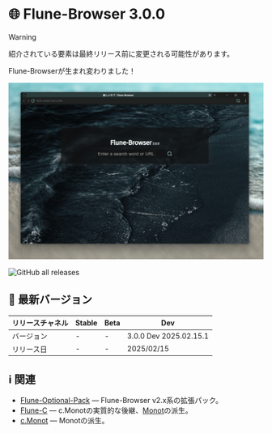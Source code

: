 # 🌐 Flune-Browser 3.0.0

> [!WARNING]
> 紹介されている要素は最終リリース前に変更される可能性があります。

Flune-Browserが生まれ変わりました！

![スクリーンショット](.github\assets\image\screenshot-3.0.0-dev.2025.03.02.1.webp)

![GitHub all releases](https://img.shields.io/github/downloads/mf-3d/flune-browser/total?style=for-the-badge)


<!-- Flune-Browser 2.x系からの互換性があります。 -->
<!-- ## 必須環境
| バージョン        |       OS       |         OSバージョン          |   アーキテクチャ(macOS)    |
|-----------------|-----------------|-----------------------------|-------------------------|
|2.5.0 Beta 1 -   | macOS / Windows |macOS 10.11 - / Windows 10 - | Universal / Intel       |
|2.4.1 -          | macOS / Windows |macOS 10.11 - / Windows 10 - | Arm64 / Intel           |
|- 2.4.0          | macOS / Windows |macOS 10.11 - / Windows 10 - | Intel                   | -->

## 🔖 最新バージョン
|リリースチャネル |Stable|Beta|Dev|
|---------------|---|---|---|
|   バージョン   |-|-|3.0.0 Dev 2025.02.15.1|
|   リリース日   |-|-|2025/02/15|

## ℹ️ 関連
- [Flune-Optional-Pack](https://github.com/Mf-3d/Flune-Optional-Pack) — Flune-Browser v2.x系の拡張パック。
- [Flune-C](https://github.com/Mf-3d/Flune-C) — c.Monotの実質的な後継、[Monot](https://github.com/mncrp/monot)の派生。
- [c.Monot](https://github.com/Mf-3d/c.monot) — Monotの派生。
<!-- - [Runa-Browser](https://github.com/Mf-3d/Runa-Browser) — Flune-Browserの前身。
- [Lunowse](https://github.com/Mf-3d/lunowse) — Runa-Browserの後継。 -->
